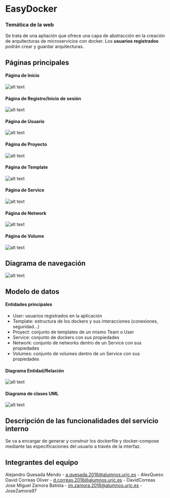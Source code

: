 # EasyDocker
### Temática de la web
Se trata de una apliación que ofrece una capa de abstracción en la creación de arquitecturas de microservicios con 
docker. Los **usuarios registrados** podrán crear y guardar arquitecturas.

## Páginas principales
#### Página de Inicio
![alt text](/src/main/resources/static/PNG/paginaDeInicio.PNG "Página de Inicio")
#### Página de Registro/Inicio de sesión
![alt text](/src/main/resources/static/PNG/paginaDeRegistro.PNG "Página de Registro/Inicio de sesión")
#### Página de Usuario
![alt text](/src/main/resources/static/PNG/paginaDeUsuario.PNG "Página de Usuario")
#### Página de Proyecto
![alt text](/src/main/resources/static/PNG/paginaDeProyecto.PNG "Página de Proyecto")
#### Página de Template
![alt text](/src/main/resources/static/PNG/paginaDeTemplate.PNG "Página de Template")
#### Página de Service
![alt text](/src/main/resources/static/PNG/paginaDeService.PNG "Página de Service")
#### Página de Network
![alt text](/src/main/resources/static/PNG/paginaDeNetwork.PNG "Página de Network")
#### Página de Volume
![alt text](/src/main/resources/static/PNG/paginaDeVolume.PNG "Página de Volume")

## Diagrama de navegación
![alt text](src/main/resources/static/PNG/diagramaNavegacion.png "Diagrama de navegación")

## Modelo de datos
#### Entidades principales
- User: usuarios registrados en la aplicación  
- Template: estructura de los dockers y sus interacciones (conexiones, seguridad...)
- Proyect: conjunto de templates de un mismo Team o User
- Service: conjunto de dockers con sus propiedades
- Network: conjunto de networks dentro de un Service con sus propiedades
- Volumes: conjunto de volumes dentro de un Service con sus propiedades
#### Diagrama Entidad/Relación
![alt text](/src/main/resources/static/PNG/diagramaER.png "Diagrama ER")
#### Diagrama de clases UML
![alt text](/src/main/resources/static/PNG/diagramaClasesUML.png "Diagrama clases UML")

## Descripción de las funcionalidades del servicio interno
Se va a encargar de generar y construir los dockerfile y docker-compose mediante las especificaciones del usuario a 
través de la interfaz.

## Integrantes del equipo
Alejandro Quesada Mendo - a.quesada.2016@alumnos.urjc.es - AlexQueso   
David Correas Oliver - d.correas.2016@alumnos.urjc.es - DavidCorreas  
Jose Miguel Zamora Batista - jm.zamora.2016@alumnos.urjc.es - JoseZamora97  